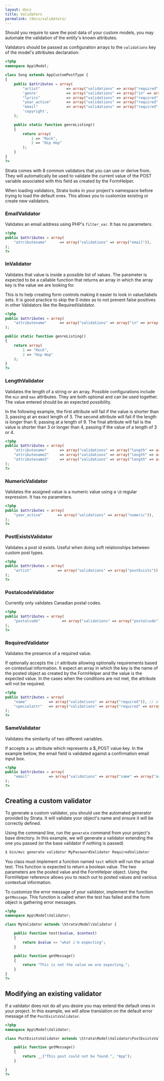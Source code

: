 ```yaml
---
layout: docs
title: Validators
permalink: /docs/validators/
---
```


Should you require to save the post data of your custom models, you may automate the validation of the entity's known attributes.

Validators should be passed as configuration arrays to the `validations` key of the model's attributes declaration:

~~~ php
<?php
namespace App\Model;

class Song extends AppCustomPostType {
{
    public $attributes = array(
        "artist"            => array("validations" => array("required", "postExists")),
        'genre'             => array("validations" => array("in" => array("App\Model\Song::genreListing"))),
        "lyrics"            => array("validations" => array("required")),
        "year_active"       => array("validations" => array("required", "numeric", "length" => array("min" => 2, "max" => 4))),
        "email"             => array("validations" => array("required", "email", "same" => array("as" => "email_confirm"))),
        'copyright',
    );

    public static function genreListing()
    {
        return array(
            1 => "Rock",
            2 => "Hip Hop"
        );
    }
}
?>
~~~

Strata comes with 8 common validators that you can use or derive from. They will automatically be used to validate the current value of the POST variable associated with this field as created by the FormHelper.

When loading validators, Strata looks in your project's namespace before trying to load the default ones. This allows you to customize existing or create new validators.

### EmailValidator

Validates an email address using PHP's `filter_var`. It has no parameters.

~~~ php
<?php
public $attributes = array(
    "attributename"      => array("validations" => array("email")),
);
?>
~~~

### InValidator

Validates that value is inside a possible list of values. The parameter is expected to be a callable function that returns an array in which the array key is the value we are looking for.

This is to help creating form controls making it easier to look in value/labels sets. It is good practice to skip the 0 index as to not prevent false positives in other Validators like the RequiredValidator.

~~~ php
<?php
public $attributes = array(
    "attributename"      => array("validations" => array("in" => array("App\Model\Song::genreListing"))),
);

public static function genreListing()
{
    return array(
        1 => "Rock",
        2 => "Hip Hop"
    );
}
?>
~~~

### LengthValidator

Validates the length of a string or an array. Possible configurations include the `min` and `max` attributes. They are both optional and can be used together. The value entered should be an expected possibility.

In the following example, the first attribute will fail if the value is shorter than 3, passing at an exact length of 3. The second attribute will fail if the length is longer than 9, passing at a length of 9. The final attribute will fail is the value is shorter than 3 or longer than 4, passing if the value of a length of 3 or 4.

~~~ php
<?php
public $attributes = array(
    "attributename"      => array("validations" => array("length" => array("min" => 3))),
    "attributename2"     => array("validations" => array("length" => array("max" => 9))),
    "attributename3"     => array("validations" => array("length" => array("min" => 3, "max" => 4))),
);
?>
~~~

### NumericValidator

Validates the assigned value is a numeric value using a `\D` regular expression. It has no parameters.

~~~ php
<?php
public $attributes = array(
    "year_active"       => array("validations" => array("numeric")),
);
?>
~~~

### PostExistsValidator

Validates a post id exists. Useful when doing soft relationships between custom post types.

~~~ php
<?php
public $attributes = array(
    "artist"            => array("validations" => array("postExists")),
);
?>
~~~

### PostalcodeValidator

Currently only validates Canadian postal codes.

~~~ php
<?php
public $attributes = array(
    "postalcode"          => array("validations" => array("postalcode")),
);
?>
~~~

### RequiredValidator

Validates the presence of a required value.

If optionally accepts the `if` attribute allowing optionally requirements based on contextual information. It expect an array in which the key is the name of the posted object as created by the FormHelper and the value is the expected value. In the cases when the conditions are not met, the attribute will not be required.

~~~ php
<?php
public $attributes = array(
    "name"          => array("validations" => array("required")), // always required
    "specialattr"   => array("validations" => array("required" => array("if" => array("posted_field_name" => "value")))), // depends on whether $_POST['data[posted_field_name]'] is set to "value"
);
?>
~~~

### SameValidator

Validates the similarity of two different variables.

If accepts a `as` attribute which represents a $_POST value key. In the example bellow, the email field is validated against a confirmation email input box.

~~~ php
<?php
public $attributes = array(
    "email"         => array("validations" => array("same" => array("as" => "email_confirm"))), // depends on $_POST['data[posted_field_name]']
);
?>
~~~

## Creating a custom validator

To generate a custom validator, you should use the automated generator provided by Strata. It will validate your object's name and ensure it will be correctly defined.

Using the command line, run the `generate` command from your project's base directory. In this example, we will generate a validator extending the one you passed (or the base validator if nothing is passed)

~~~ sh
$ bin/mvc generate validator MyPasswordValidator RequiredValidator
~~~

You class must implement a function named `test` which will run the actual test. This function is expected to return a boolean value. The two parameters are the posted value and the FormHelper object. Using the FormHelper reference allows you to reach out to posted values and various contextual information.

To customize the error message of your validator, implement the function `getMessage`. This function is called when the test has failed and the form object is gathering error messages.

~~~ php
<?php
namespace App\Model\Validator;

class MyValidator extends \Strata\Model\Validator {

    public function test($value, $context)
    {
        return $value == "what i'm expecting";
    }

    public function getMessage()
    {
        return "This is not the value we are expecting.";
    }
}
?>
~~~

## Modifying an existing validator

If a validator does not do all you desire you may extend the default ones in your project. In this example, we will allow translation on the default error message of the `PostExistsValidator`.

~~~ php
<?php
namespace App\Model\Validator;

class PostExistsValidator extends \Strata\Model\Validator\PostExistsValidator {

    public function getMessage()
    {
        return __("This post could not be found.", "App");
    }

}
?>
~~~


